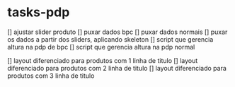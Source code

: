 # tasks-pdp

[] ajustar slider produto
[] puxar dados bpc
[] puxar dados normais
[] puxar os dados a partir dos sliders, aplicando skeleton
[] script que gerencia altura na pdp de bpc
[] script que gerencia altura na pdp normal

[] layout diferenciado para produtos com 1 linha de titulo
[] layout diferenciado para produtos com 2 linha de titulo
[] layout diferenciado para produtos com 3 linha de titulo

